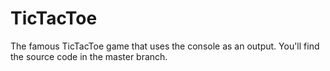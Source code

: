 # TicTacToe
The famous TicTacToe game that uses the console as an output.
You'll find the source code in the master branch.

